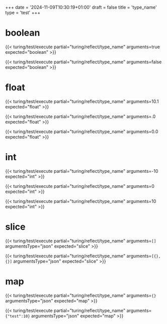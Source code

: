 +++
date = '2024-11-09T10:30:19+01:00'
draft = false
title = 'type_name'
type = 'test'
+++

# boolean

{{< turing/test/execute partial="turing/reflect/type_name" arguments=true expected="boolean" >}}

{{< turing/test/execute partial="turing/reflect/type_name" arguments=false expected="boolean" >}} 

# float

{{< turing/test/execute partial="turing/reflect/type_name" arguments=10.1 expected="float" >}}

{{< turing/test/execute partial="turing/reflect/type_name" arguments=.0 expected="float" >}} 

{{< turing/test/execute partial="turing/reflect/type_name" arguments=0.0 expected="float" >}} 

# int

{{< turing/test/execute partial="turing/reflect/type_name" arguments=-10 expected="int" >}}

{{< turing/test/execute partial="turing/reflect/type_name" arguments=0 expected="int" >}}

{{< turing/test/execute partial="turing/reflect/type_name" arguments=10 expected="int" >}} 

# slice

{{< turing/test/execute partial="turing/reflect/type_name" arguments=`[]` argumentsType="json" expected="slice" >}} 

{{< turing/test/execute partial="turing/reflect/type_name" arguments=`[{}, {}]` argumentsType="json" expected="slice" >}} 

# map

{{< turing/test/execute partial="turing/reflect/type_name" arguments=`{}` argumentsType="json" expected="map" >}} 

{{< turing/test/execute partial="turing/reflect/type_name" arguments=`{"test":10}` argumentsType="json" expected="map" >}} 


